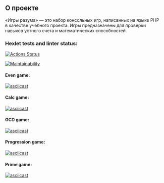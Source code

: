 ## О проекте
&laquo;Игры разума&raquo;&nbsp;&mdash; это набор консольных игр, написанных на&nbsp;языке PHP в&nbsp;качестве учебного проекта. Игры предназначены для проверки навыков устного счета и&nbsp;математических способностей.

### Hexlet tests and linter status:
[![Actions Status](https://github.com/sokoloff-rv/php-project-lvl1/workflows/hexlet-check/badge.svg)](https://github.com/sokoloff-rv/php-project-lvl1/actions)

[![Maintainability](https://api.codeclimate.com/v1/badges/0344a74abb4a867ac0dc/maintainability)](https://codeclimate.com/github/sokoloff-rv/php-project-lvl1/maintainability)

#### Even game:
[![asciicast](https://asciinema.org/a/597199.svg)](https://asciinema.org/a/597199)

#### Calc game:
[![asciicast](https://asciinema.org/a/597201.svg)](https://asciinema.org/a/597201)

#### GCD game:
[![asciicast](https://asciinema.org/a/597206.svg)](https://asciinema.org/a/597206)

#### Progression game:
[![asciicast](https://asciinema.org/a/597338.svg)](https://asciinema.org/a/597338)

#### Prime game:
[![asciicast](https://asciinema.org/a/597340.svg)](https://asciinema.org/a/597340)
